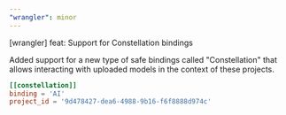 ```yaml
---
"wrangler": minor
---
```


[wrangler] feat: Support for Constellation bindings

Added support for a new type of safe bindings called "Constellation"
that allows interacting with uploaded models in the context of these
projects.

```toml
[[constellation]]
binding = 'AI'
project_id = '9d478427-dea6-4988-9b16-f6f8888d974c'
```
